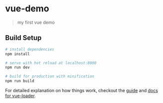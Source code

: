 # vue-demo

> my first vue demo

## Build Setup

``` bash
# install dependencies
npm install

# serve with hot reload at localhost:8080
npm run dev

# build for production with minification
npm run build
```

For detailed explanation on how things work, checkout the [guide](http://vuejs-templates.github.io/webpack/) and [docs for vue-loader](http://vuejs.github.io/vue-loader).
<!-- QQ群:536828647   这个是我个人建的群,自己平时琢磨的东西都会发群里,现在略懂angular,vue,react等等,热爱编程,如果有志同道合的朋友可以加入,大家一起研究 -->
